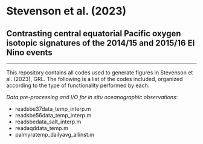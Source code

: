 # Stevenson et al. (2023)
## Contrasting central equatorial Pacific oxygen isotopic signatures of the 2014/15 and 2015/16 El Nino events
-------------------------------------------
This repository contains all codes used to generate figures in Stevenson et al. (2023), GRL. The following is a list of the codes included, organized according to the type of functionality performed by each.

_Data pre-processing and I/O for in situ oceanographic observations_:

- readsbe37data_temp_interp.m
- readsbe56data_temp_interp.m
- readsbedata_salt_interp.m
- readaqddata_temp.m
- palmyratemp_dailyavg_allinst.m

